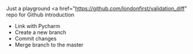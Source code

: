 Just a playground <html><a href="https://github.com/londonfirst/validation_diff" repo </a></html> for Github introduction <br>
<ul>
  <li>Link with Pycharm</li>
  <li>Create a new branch</li>
  <li>Commit changes</li>
  <li>Merge branch to the master</li>
</ul>

